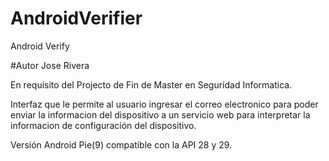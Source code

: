 # AndroidVerifier
Android Verify

#Autor Jose Rivera

En requisito del Projecto de Fin de Master en Seguridad Informatica.

Interfaz que le permite al usuario ingresar el correo electronico para poder enviar la informacion del dispositivo a un servicio web para interpretar la informacion de configuración del dispositivo.

Versión Android Pie(9) compatible con la API 28 y 29.


